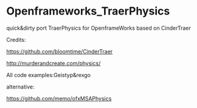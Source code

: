 Openframeworks_TraerPhysics
===========================

quick&dirty port TraerPhysics for OpenframeWorks based on CinderTraer

Credits:

https://github.com/bloomtime/CinderTraer

http://murderandcreate.com/physics/

All code examples:Geistyp&rexgo

alternative:

https://github.com/memo/ofxMSAPhysics

